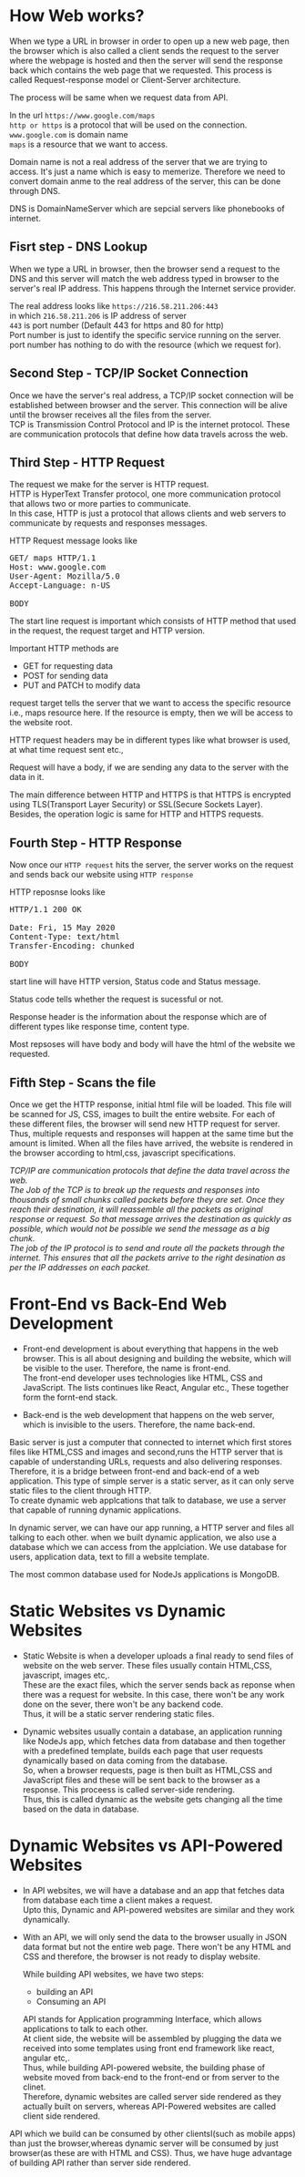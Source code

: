 # How Web works?

When we type a URL in browser in order to open up a new web page, then the browser which is also called a client sends the request to the server where the webpage is hosted and then the server will send the response back which contains the web page that we requested. This process is called Request-response model or Client-Server architecture.

The process will be same when we request data from API.

In the url `https://www.google.com/maps`  
`http or https` is a protocol that will be used on the connection.  
`www.google.com` is domain name  
`maps` is a resource that we want to access.

Domain name is not a real address of the server that we are trying to access. It's just a name which is easy to memerize.
Therefore we need to convert domain anme to the real address of the server, this can be done through DNS.

DNS is DomainNameServer which are sepcial servers like phonebooks of internet.

## Fisrt step - DNS Lookup

When we type a URL in browser, then the browser send a request to the DNS and this server will match the web address typed in browser to the server's real IP address.
This happens through the Internet service provider.

The real address looks like `https://216.58.211.206:443`  
in which `216.58.211.206` is IP address of server  
`443` is port number (Default 443 for https and 80 for http)  
Port number is just to identify the specific service running on the server. port number has nothing to do with the resource (which we request for).

## Second Step - TCP/IP Socket Connection

Once we have the server's real address, a TCP/IP socket connection will be established between browser and the server. This connection will be alive until the browser receives all the files from the server.  
TCP is Transmission Control Protocol and IP is the internet protocol.
These are communication protocols that define how data travels across the web.

## Third Step - HTTP Request

The request we make for the server is HTTP request.  
HTTP is HyperText Transfer protocol, one more communication protocol that allows two or more parties to communicate.  
In this case, HTTP is just a protocol that allows clients and web servers to communicate by requests and responses messages.

HTTP Request message looks like

<pre>
GET/ maps HTTP/1.1
Host: www.google.com
User-Agent: Mozilla/5.0
Accept-Language: n-US

BODY
</pre>

The start line request is important which consists of HTTP method that used in the request, the request target and HTTP version.

Important HTTP methods are

- GET for requesting data
- POST for sending data
- PUT and PATCH to modify data

request target tells the server that we want to access the specific resource i.e., maps resource here.
If the resource is empty, then we will be access to the website root.

HTTP request headers may be in different types like what browser is used, at what time request sent etc.,

Request will have a body, if we are sending any data to the server with the data in it.

The main difference between HTTP and HTTPS is that HTTPS is encrypted using TLS(Transport Layer Security) or SSL(Secure Sockets Layer).
Besides, the operation logic is same for HTTP and HTTPS requests.

## Fourth Step - HTTP Response

Now once our `HTTP request` hits the server, the server works on the request and sends back our website using `HTTP response`

HTTP reposnse looks like

<pre>
HTTP/1.1 200 OK

Date: Fri, 15 May 2020
Content-Type: text/html
Transfer-Encoding: chunked

BODY
</pre>

start line will have HTTP version, Status code and Status message.

Status code tells whether the request is sucessful or not.

Response header is the information about the response which are of different types like response time, content type.

Most repsoses will have body and body will have the html of the website we requested.

## Fifth Step - Scans the file

Once we get the HTTP response, initial html file will be loaded. This file will be scanned for JS, CSS, images to built the entire website.
For each of these different files, the browser will send new HTTP request for server. Thus, multiple requests and responses will happen at the same time but the amount is limited.
When all the files have arrived, the website is rendered in the browser according to html,css, javascript specifications.

_TCP/IP are communication protocols that define the data travel across the web.  
The Job of the TCP is to break up the requests and responses into thousands of small chunks called packets before they are set. Once they reach their destination, it will reassemble all the packets as original response or request. So that message arrives the destination as quickly as possible, which would not be possible we send the message as a big chunk.  
The job of the IP protocol is to send and route all the packets through the internet. This ensures that all the packets arrive to the right desination as per the IP addresses on each packet._

# Front-End vs Back-End Web Development

- Front-end development is about everything that happens in the web browser. This is all about designing and building the website, which will be visible to the user. Therefore, the name is front-end.  
  The front-end developer uses technologies like HTML, CSS and JavaScript. The lists continues like React, Angular etc., These together form the fornt-end stack.

* Back-end is the web development that happens on the web server, which is invisible to the users. Therefore, the name back-end.

Basic server is just a computer that connected to internet which first stores files like HTML,CSS and images and second,runs the HTTP server that is capable of understanding URLs, requests and also delivering responses.  
Therefore, it is a bridge between front-end and back-end of a web application.
This type of simple server is a static server, as it can only serve static files to the client through HTTP.  
To create dynamic web applcations that talk to database, we use a server that capable of running dynamic applications.

In dynamic server, we can have our app running, a HTTP server and files all talking to each other. when we built dynamic application, we also use a database which we can access from the applciation.
We use database for users, application data, text to fill a website template.

The most common database used for NodeJs applications is MongoDB.

# Static Websites vs Dynamic Websites

- Static Website is when a developer uploads a final ready to send files of website on the web server. These files usually contain HTML,CSS, javascript, images etc,.  
  These are the exact files, which the server sends back as reponse when there was a request for website. In this case, there won't be any work done on the sever, there won't be any backend code.  
  Thus, it will be a static server rendering static files.

- Dynamic websites usually contain a database, an application running like NodeJs app, which fetches data from database and then together with a predefined template, builds each page that user requests dynamically based on data coming from the database.  
  So, when a browser requests, page is then built as HTML,CSS and JavaScript files and these will be sent back to the browser as a response. This proceess is called server-side rendering.  
  Thus, this is called dynamic as the website gets changing all the time based on the data in database.

# Dynamic Websites vs API-Powered Websites

- In API websites, we will have a database and an app that fetches data from database each time a client makes a request.  
  Upto this, Dynamic and API-powered websites are similar and they work dynamically.

- With an API, we will only send the data to the browser usually in JSON data format but not the entire web page. There won't be any HTML and CSS and therefore, the browser is not ready to display website.

  While building API websites, we have two steps:

  - building an API
  - Consuming an API

  API stands for Application programming Interface, which allows applications to talk to each other.  
  At client side, the website will be assembled by plugging the data we received into some templates using front end framework like react, angular etc,.  
  Thus, while building API-powered website, the building phase of website moved from back-end to the front-end or from server to the clinet.  
  Therefore, dynamic websites are called server side rendered as they actually built on servers, whereas API-Powered websites are called client side rendered.

API which we build can be consumed by other clientsI(such as mobile apps) than just the browser,whereas dynamic server will be consumed by just browser(as these are with HTML and CSS). Thus, we have huge advantage of building API rather than server side rendered.

